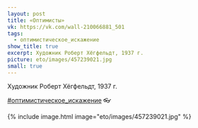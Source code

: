 ```yaml
---
layout: post
title: «Оптимисты»
vk: https://vk.com/wall-210066881_501
tags:
  - оптимистическое_искажение
show_title: true
excerpt: Художник Роберт Хёгфельдт, 1937 г.
picture: eto/images/457239021.jpg
small: true
---
```

Художник Роберт Хёгфельдт, 1937 г.

[#оптимистическое_искажение](poisk.html#оптимистическое_искажение) 👓

{% include image.html image="eto/images/457239021.jpg" %}